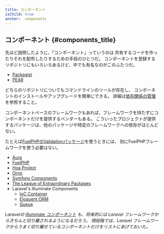 ```yaml
---
title: コンポーネント
isChild: true
anchor:  components
---
```


## コンポーネント {#components_title}

先ほど説明したように、「コンポーネント」っていうのは
共有するコードを作ったりそれを配布したりするための手段のひとつだ。
コンポーネントを登録するリポジトリにもいろいろあるけど、中でも有名なのがこのふたつだ。

* [Packagist]
* [PEAR]

どちらのリポジトリについてもコマンドラインのツールが存在し、
コンポーネントのインストールやアップグレードを簡単にできる。
詳細は[依存関係の管理][dm]を参照すること。

コンポーネントベースのフレームワークもあれば、フレームワークを持たずにコンポーネントだけを提供するベンダーもある。
こういったプロジェクトが提供するパッケージは、他のパッケージや特定のフレームワークへの依存がほとんどない。

たとえば[FuelPHPのValidationパッケージ][fuelval]を使うときには、
別にFuelPHPフレームワークを使う必要はない。

* [Aura]
* [FuelPHP]
* [Hoa Project]
* [Orno]
* [Symfony Components]
* [The League of Extraordinary Packages]
* Laravel's Illuminate Components
    * [IoC Container]
    * [Eloquent ORM]
    * [Queue]

_Laravelの [Illuminate コンポーネント] も、将来的には Laravel フレームワークからきちんと切り離されるようになるだろう。
現段階では、Laravel フレームワークからうまく切り離せているコンポーネントだけをリストにあげておいた。_


[Packagist]: /#composer_と_packagist
[PEAR]: /#pear
[dm]: /#依存関係の管理
[fuelval]: https://github.com/fuelphp/validation
[Aura]: http://auraphp.com/framework/2.x/ja/
[FuelPHP]: https://github.com/fuelphp
[Hoa Project]: https://github.com/hoaproject
[Orno]: https://github.com/orno
[Symfony Components]: http://symfony.com/doc/current/components/index.html
[The League of Extraordinary Packages]: http://thephpleague.com/
[IoC Container]: https://github.com/illuminate/container
[Eloquent ORM]: https://github.com/illuminate/database
[Queue]: https://github.com/illuminate/queue
[Illuminate コンポーネント]: https://github.com/illuminate
